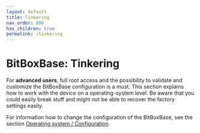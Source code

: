 ```yaml
---
layout: default
title: Tinkering
nav_order: 800
has_children: true
permalink: /tinkering
---
```

# BitBoxBase: Tinkering

For **advanced users**, full root access and the possibility to validate and customize the BitBoxBase configuration is a must. This section explains how to work with the device on a operating-system level. Be aware that you could easily break stuff and might not be able to recover the factory settings easily.

For information how to change the configuration of the BitBoxBase, see the section [Operating system / Configuration](../os/configuration.html).
